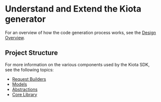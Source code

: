 # Understand and Extend the Kiota generator

For an overview of how the code generation process works, see the [Design Overview](designoverview).  


## Project Structure

For more information on the various components used by the Kiota SDK, see the following topics:

- [Request Builders](requestbuilders)
- [Models](models)
- [Abstractions](kiotaabstractions)
- [Core Library](corelibrary)

